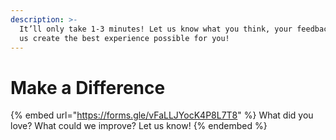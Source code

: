```yaml
---
description: >-
  It’ll only take 1-3 minutes! Let us know what you think, your feedback helps
  us create the best experience possible for you!
---
```


# Make a Difference

{% embed url="https://forms.gle/vFaLLJYocK4P8L7T8" %}
What did you love? What could we improve? Let us know!
{% endembed %}

